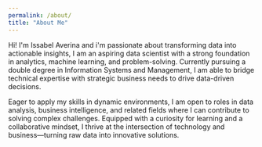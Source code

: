 ```yaml
---
permalink: /about/
title: "About Me"
---
```


Hi! I'm Issabel Averina and i'm passionate about transforming data into actionable insights, I am an aspiring data scientist with a strong foundation in analytics, machine learning, and problem-solving. Currently pursuing a double degree in Information Systems and Management, I am able to bridge technical expertise with strategic business needs to drive data-driven decisions.

Eager to apply my skills in dynamic environments, I am open to roles in data analysis, business intelligence, and related fields where I can contribute to solving complex challenges. Equipped with a curiosity for learning and a collaborative mindset, I thrive at the intersection of technology and business—turning raw data into innovative solutions.
